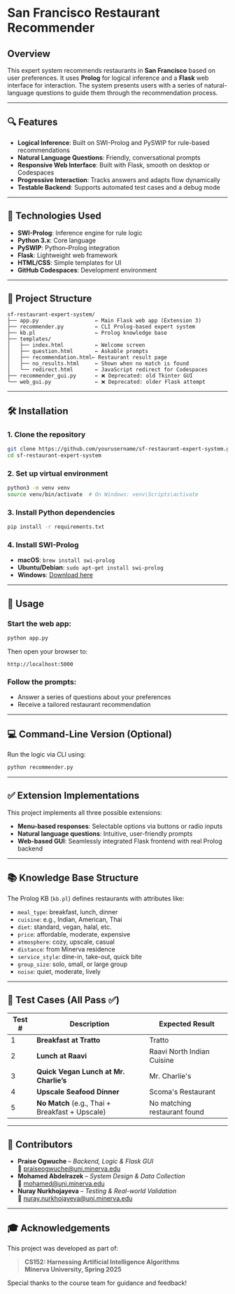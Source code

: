 
# San Francisco Restaurant Recommender

## Overview

This expert system recommends restaurants in **San Francisco** based on user preferences. It uses **Prolog** for logical inference and a **Flask** web interface for interaction. The system presents users with a series of natural-language questions to guide them through the recommendation process.

---

## 🔍 Features

- **Logical Inference**: Built on SWI-Prolog and PySWIP for rule-based recommendations  
- **Natural Language Questions**: Friendly, conversational prompts  
- **Responsive Web Interface**: Built with Flask, smooth on desktop or Codespaces  
- **Progressive Interaction**: Tracks answers and adapts flow dynamically  
- **Testable Backend**: Supports automated test cases and a debug mode

---

## 🧠 Technologies Used

- **SWI-Prolog**: Inference engine for rule logic  
- **Python 3.x**: Core language  
- **PySWIP**: Python–Prolog integration  
- **Flask**: Lightweight web framework  
- **HTML/CSS**: Simple templates for UI  
- **GitHub Codespaces**: Development environment

---

## 📁 Project Structure

```
sf-restaurant-expert-system/
├── app.py                  ← Main Flask web app (Extension 3)
├── recommender.py          ← CLI Prolog-based expert system
├── kb.pl                   ← Prolog knowledge base
├── templates/
│   ├── index.html          ← Welcome screen
│   ├── question.html       ← Askable prompts
│   ├── recommendation.html← Restaurant result page
│   ├── no_results.html     ← Shown when no match is found
│   └── redirect.html       ← JavaScript redirect for Codespaces
├── recommender_gui.py      ← ❌ Deprecated: old Tkinter GUI
└── web_gui.py              ← ❌ Deprecated: older Flask attempt
```

---

## 🛠 Installation

### 1. Clone the repository

```bash
git clone https://github.com/yourusername/sf-restaurant-expert-system.git
cd sf-restaurant-expert-system
```

### 2. Set up virtual environment

```bash
python3 -m venv venv
source venv/bin/activate  # On Windows: venv\Scripts\activate
```

### 3. Install Python dependencies

```bash
pip install -r requirements.txt
```

### 4. Install SWI-Prolog

- **macOS**: `brew install swi-prolog`
- **Ubuntu/Debian**: `sudo apt-get install swi-prolog`
- **Windows**: [Download here](https://www.swi-prolog.org/download/stable)

---

## 🚀 Usage

### Start the web app:

```bash
python app.py
```

Then open your browser to:

```
http://localhost:5000
```

### Follow the prompts:
- Answer a series of questions about your preferences
- Receive a tailored restaurant recommendation

---

## 💻 Command-Line Version (Optional)

Run the logic via CLI using:

```bash
python recommender.py
```

---

## ✅ Extension Implementations

This project implements all three possible extensions:

- **Menu-based responses**: Selectable options via buttons or radio inputs  
- **Natural language questions**: Intuitive, user-friendly prompts  
- **Web-based GUI**: Seamlessly integrated Flask frontend with real Prolog backend

---

## 📚 Knowledge Base Structure

The Prolog KB (`kb.pl`) defines restaurants with attributes like:

- `meal_type`: breakfast, lunch, dinner  
- `cuisine`: e.g., Indian, American, Thai  
- `diet`: standard, vegan, halal, etc.  
- `price`: affordable, moderate, expensive  
- `atmosphere`: cozy, upscale, casual  
- `distance`: from Minerva residence  
- `service_style`: dine-in, take-out, quick bite  
- `group_size`: solo, small, or large group  
- `noise`: quiet, moderate, lively

---

## 🧪 Test Cases (All Pass ✅)

| Test # | Description                         | Expected Result                  |
|--------|-------------------------------------|----------------------------------|
| 1      | **Breakfast at Tratto**             | Tratto                           |
| 2      | **Lunch at Raavi**                  | Raavi North Indian Cuisine       |
| 3      | **Quick Vegan Lunch at Mr. Charlie’s** | Mr. Charlie's                    |
| 4      | **Upscale Seafood Dinner**          | Scoma's Restaurant               |
| 5      | **No Match** (e.g., Thai + Breakfast + Upscale) | No matching restaurant found     |

---

## 👥 Contributors

- **Praise Ogwuche** – *Backend, Logic & Flask GUI*  
  📧 praiseogwuche@uni.minerva.edu  
- **Mohamed Abdelrazek** – *System Design & Data Collection*  
  📧 mohamed@uni.minerva.edu  
- **Nuray Nurkhojayeva** – *Testing & Real-world Validation*  
  📧 nuray.nurkhojayeva@uni.minerva.edu

---

## 🎓 Acknowledgements

This project was developed as part of:

> **CS152: Harnessing Artificial Intelligence Algorithms**  
> **Minerva University, Spring 2025**

Special thanks to the course team for guidance and feedback!
